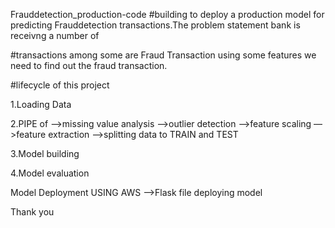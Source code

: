 Frauddetection_production-code
#building to deploy a production model for predicting Frauddetection transactions.The problem statement bank is receivng a number of

#transactions among some are Fraud Transaction using some features we need to find out the fraud transaction.

#lifecycle of this project

1.Loading Data

2.PIPE of
—>missing value analysis
—>outlier detection
—>feature scaling
—>feature extraction
—>splitting data to TRAIN and TEST

3.Model building

4.Model evaluation

Model Deployment USING AWS
—>Flask file
deploying model

Thank you
